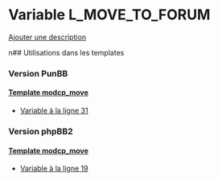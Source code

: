 # Variable L_MOVE_TO_FORUM
[Ajouter une description](https://fa-tvars.appspot.com/L_MOVE_TO_FORUM)

n## Utilisations dans les templates

### Version PunBB

#### [Template modcp_move](punbb/modcp_move.md)
* [Variable à la ligne 31](../punbb/modcp_move.tpl#L31)

### Version phpBB2

#### [Template modcp_move](subsilver/modcp_move.md)
* [Variable à la ligne 19](../subsilver/modcp_move.tpl#L19)